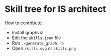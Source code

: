 # Skill tree for IS architect

How to contribute:

- Install graphviz
- Edit the `skills.json` file
- Run `./generate_graph.rb`
- Open `skills.svg` or `skills.png`
